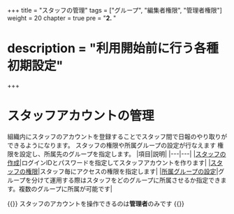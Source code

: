 +++
title = "スタッフの管理"
tags = ["グループ", "編集者権限", "管理者権限"]
weight = 20
chapter = true
pre = "<b>2. </b>"
# description = "利用開始前に行う各種初期設定"
+++

# スタッフアカウントの管理

組織内にスタッフのアカウントを登録することでスタッフ間で日報のやり取りができるようになります。
スタッフの権限や所属グループの設定が行なえます
権限を設定し、所属先のグループを指定します。
|項目|説明|
|---|---|
|[スタッフの作成](/org/staff/make/)|ログインIDとパスワードを指定してスタッフアカウントを作ります|
|[スタッフの権限](/org/staff/rank/)|スタッフ毎にアクセスの権限を指定します|
|[所属グループの設定](/org/staff/assign/)|グループを分けて運用する際はスタッフをどのグループに所属させるか指定できます。複数のグループに所属が可能です|

{{<alice pos="right" icon="here">}}
スタッフのアカウントを操作できるのは**管理者**のみです
{{</alice>}}
